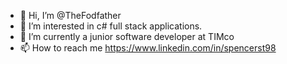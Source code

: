 - 👋 Hi, I’m @TheFodfather
- 👀 I’m interested in c# full stack applications.
- 🌱 I’m currently a junior software developer at TIMco
- 📫 How to reach me https://www.linkedin.com/in/spencerst98
